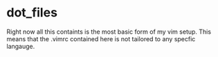 # dot_files
Right now all this containts is the most basic form of my vim setup.
This means that the .vimrc contained here is not tailored to any specfic langauge.
